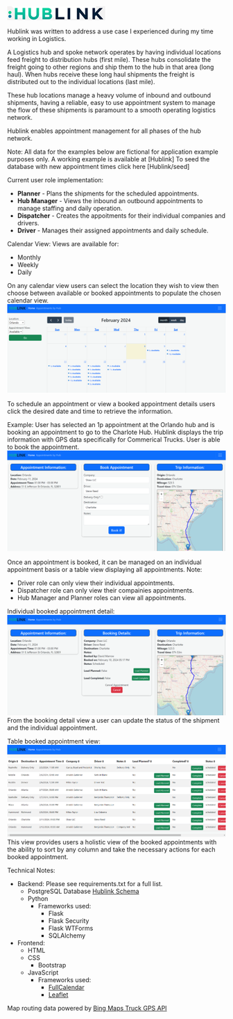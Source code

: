 ![image of Hublink logo](/static/images/hublink-navbar-img.png)

Hublink was written to address a use case I experienced during my time working in Logistics.

A Logistics hub and spoke network operates by having individual locations feed freight to distribution hubs (first mile). These hubs consolidate
the freight going to other regions and ship them to the hub in that area (long haul). When hubs receive these long haul shipments the freight is
distributed out to the individual locations (last mile).

These hub locations manage a heavy volume of inbound and outbound shipments, having a reliable, easy to use appointment system to manage the flow of these shipments is paramount to a smooth operating logistics network. 

Hublink enables appointment management for all phases of the hub network.

Note: All data for the examples below are fictional for application example purposes only.
A working example is available at [Hublink]
To seed the database with new appointment times click here [Hublink/seed]

Current user role implementation:
- **Planner** - Plans the shipments for the scheduled appointments.
- **Hub Manager** - Views the inbound an outbound appointments to manage staffing and daily operation.
- **Dispatcher** - Creates the appoitments for their individual companies and drivers.
- **Driver** - Manages their assigned appointments and daily schedule.

Calendar View:
Views are available for:
- Monthly
- Weekly
- Daily

On any calendar view users can select the location they wish to view then choose between available or booked appointments to populate the chosen calendar view.
![image of hublink calendar](/info/images/hublink-calendar.png)

To schedule an appointment or view a booked appointment details users click the desired date and time to retrieve the information.

Example:
User has selected an 1p appointment at the Orlando hub and is booking an appointment to go to the Charlote Hub. Hublink displays the trip information with GPS data specifically for Commerical Trucks. User is able to book the appointment.
![image of hublink appointment](info/images/hublink-appointment.png)

Once an appointment is booked, it can be managed on an individual appointment basis or a table view displaying all appointments.
Note:
 - Driver role can only view their individual appointments.
 - Dispatcher role can only view their compainies appointments.
 - Hub Manager and Planner roles can view all appointments.

 Individual booked appointment detail:
 ![image of booking detail](info/images/booking_detail.png)
 From the booking detail view a user can update the status of the shipment and the individual appointment.

 Table booked appointment view:
 ![image of booking detail table view](info/images/booking_table.png)
 This view provides users a holistic view of the booked appointments with the ability to  sort by any column and take the necessary actions for each booked appointment.

Technical Notes:
 - Backend: Please see requirements.txt for a full list.
    - PostgreSQL Database [Hublink Schema](https://dbdiagram.io/d/Copy-of-hublink-65c80560ac844320aee07e21)
    - Python
        - Frameworks used:
            - Flask
            - Flask Security
            - Flask WTForms
            - SQLAlchemy
 - Frontend:
    - HTML
    - CSS
        - Bootstrap
    - JavaScript
        - Frameworks used:
            - [FullCalendar](https://fullcalendar.io/)
            - [Leaflet](https://leafletjs.com/)

Map routing data powered by [Bing Maps Truck GPS API](https://www.microsoft.com/en-us/maps/bing-maps/truck-routing?)





 
